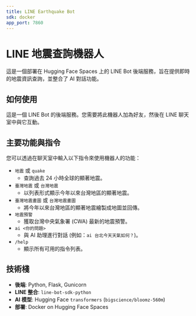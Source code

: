 ```yaml
---
title: LINE Earthquake Bot
sdk: docker
app_port: 7860
---
```


# LINE 地震查詢機器人

這是一個部署在 Hugging Face Spaces 上的 LINE Bot 後端服務，旨在提供即時的地震資訊查詢，並整合了 AI 對話功能。

## 如何使用
這是一個 LINE Bot 的後端服務。您需要將此機器人加為好友，然後在 LINE 聊天室中與它互動。

## 主要功能與指令
您可以透過在聊天室中輸入以下指令來使用機器人的功能：

* `地震` 或 `quake`
    * 查詢過去 24 小時全球的顯著地震。
* `臺灣地震` 或 `台灣地震`
    * 以列表形式顯示今年以來台灣地區的顯著地震。
* `臺灣地震畫圖` 或 `台灣地震畫圖`
    * 將今年以來台灣地區的顯著地震繪製成地圖並回傳。
* `地震預警`
    * 獲取台灣中央氣象署 (CWA) 最新的地震預警。
* `ai <你的問題>`
    * 與 AI 助理進行對話 (例如：`ai 台北今天天氣如何？`)。
* `/help`
    * 顯示所有可用的指令列表。

## 技術棧
* **後端**: Python, Flask, Gunicorn
* **LINE 整合**: `line-bot-sdk-python`
* **AI 模型**: Hugging Face `transformers` (`bigscience/bloomz-560m`)
* **部署**: Docker on Hugging Face Spaces
